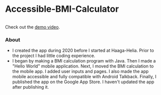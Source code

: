 # Accessible-BMI-Calculator

<img src=""/>

Check out the [demo video](https://www.youtube.com/watch?v=73xIP3oGWug).

### About

- I created the app during 2020 before I started at Haaga-Helia. Prior to the project I had little coding experience.
- I began by making a BMI calculation program with Java. Then I made a "Hello World" mobile application. Next, I moved the BMI calculation to the mobile app. I added user inputs and pages.
  I also made the app mobile accessible and fully compatible with Android Talkback. Finally, I published the app on the Google App Store. I haven't updated the app after publishing it.

